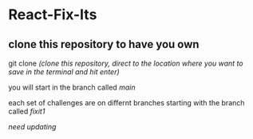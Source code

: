 # React-Fix-Its

## clone this repository to have you own

git clone *(clone this repository, direct to the location where you want to save in the terminal and hit enter)*

you will start in the branch called *main*

each set of challenges are on differnt branches starting with the branch called *fixit1*

*need updating*


<!-- ###  -->


